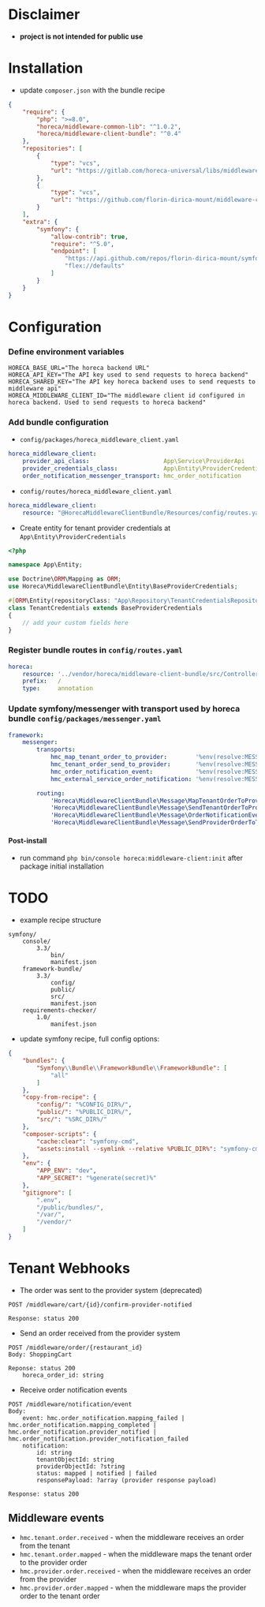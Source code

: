 # Disclaimer

- **project is not intended for public use**

# Installation

- update `composer.json` with the bundle recipe

```json
{
    "require": {
        "php": ">=8.0",
        "horeca/middleware-common-lib": "^1.0.2",
        "horeca/middleware-client-bundle": "^0.4"
    },
    "repositories": [
        {
            "type": "vcs",
            "url": "https://gitlab.com/horeca-universal/libs/middleware-common-lib.git"
        },
        {
            "type": "vcs",
            "url": "https://github.com/florin-dirica-mount/middleware-client-bundle.git"
        }
    ],
    "extra": {
        "symfony": {
            "allow-contrib": true,
            "require": "^5.0",
            "endpoint": [
                "https://api.github.com/repos/florin-dirica-mount/symfony-recipes/contents/index.json",
                "flex://defaults"
            ]
        }
    }
}
```

Configuration
=====

### Define environment variables

```dotenv
HORECA_BASE_URL="The horeca backend URL"
HORECA_API_KEY="The API key used to send requests to horeca backend"
HORECA_SHARED_KEY="The API key horeca backend uses to send requests to middleware api"
HORECA_MIDDLEWARE_CLIENT_ID="The middleware client id configured in horeca backend. Used to send requests to horeca backend"
```

### Add bundle configuration

- `config/packages/horeca_middleware_client.yaml`

```yaml
horeca_middleware_client:
    provider_api_class:                     App\Service\ProviderApi
    provider_credentials_class:             App\Entity\ProviderCredentials # this entity must extend Horeca\MiddlewareClientBundle\Entity\BaseProviderCredentials
    order_notification_messenger_transport: hmc_order_notification
```

- `config/routes/horeca_middleware_client.yaml`

```yaml
horeca_middleware_client:
    resource: "@HorecaMiddlewareClientBundle/Resources/config/routes.yaml"
```

- Create entity for tenant provider credentials at `App\Entity\ProviderCredentials`

```php
<?php

namespace App\Entity;

use Doctrine\ORM\Mapping as ORM;
use Horeca\MiddlewareClientBundle\Entity\BaseProviderCredentials;

#[ORM\Entity(repositoryClass: "App\Repository\TenantCredentialsRepository")]
class TenantCredentials extends BaseProviderCredentials
{
    // add your custom fields here
}
```

### Register bundle routes in `config/routes.yaml`

```yaml
horeca:
    resource: '../vendor/horeca/middleware-client-bundle/src/Controller/'
    prefix:   /
    type:     annotation
```

### Update symfony/messenger with transport used by horeca bundle `config/packages/messenger.yaml`

```yaml
framework:
    messenger:
        transports:
            hmc_map_tenant_order_to_provider:        '%env(resolve:MESSENGER_TRANSPORT_DSN)%?queue_name=hmc_map_tenant_order_to_provider'
            hmc_tenant_order_send_to_provider:       '%env(resolve:MESSENGER_TRANSPORT_DSN)%?queue_name=hmc_tenant_order_send_to_provider'
            hmc_order_notification_event:            '%env(resolve:MESSENGER_TRANSPORT_DSN)%?queue_name=hmc_order_notification_event'
            hmc_external_service_order_notification: '%env(resolve:MESSENGER_TRANSPORT_DSN)%?queue_name=hmc_external_service_order_notification'

        routing:
            'Horeca\MiddlewareClientBundle\Message\MapTenantOrderToProviderMessage':  hmc_map_tenant_order_to_provider
            'Horeca\MiddlewareClientBundle\Message\SendTenantOrderToProviderMessage': hmc_tenant_order_send_to_provider
            'Horeca\MiddlewareClientBundle\Message\OrderNotificationEventMessage':    hmc_tenant_order_notification_event
            'Horeca\MiddlewareClientBundle\Message\SendProviderOrderToTenantMessage': hmc_external_service_order_notification
```

#### Post-install

- run command `php bin/console horeca:middleware-client:init` after package initial installation

# TODO

- example recipe structure

```text
symfony/
    console/
        3.3/
            bin/
            manifest.json
    framework-bundle/
        3.3/
            config/
            public/
            src/
            manifest.json
    requirements-checker/
        1.0/
            manifest.json
```

- update symfony recipe, full config options:

```json
{
    "bundles": {
        "Symfony\\Bundle\\FrameworkBundle\\FrameworkBundle": [
            "all"
        ]
    },
    "copy-from-recipe": {
        "config/": "%CONFIG_DIR%/",
        "public/": "%PUBLIC_DIR%/",
        "src/": "%SRC_DIR%/"
    },
    "composer-scripts": {
        "cache:clear": "symfony-cmd",
        "assets:install --symlink --relative %PUBLIC_DIR%": "symfony-cmd"
    },
    "env": {
        "APP_ENV": "dev",
        "APP_SECRET": "%generate(secret)%"
    },
    "gitignore": [
        ".env",
        "/public/bundles/",
        "/var/",
        "/vendor/"
    ]
}
```

# Tenant Webhooks

- The order was sent to the provider system (deprecated)

```
POST /middleware/cart/{id}/confirm-provider-notified

Response: status 200
```

- Send an order received from the provider system

```
POST /middleware/order/{restaurant_id}
Body: ShoppingCart

Reponse: status 200
    horeca_order_id: string
```

- Receive order notification events

```
POST /middleware/notification/event
Body:
    event: hmc.order_notification.mapping_failed | hmc.order_notification.mapping_completed | hmc.order_notification.provider_notified | hmc.order_notification.provider_notification_failed
    notification:
        id: string 
        tenantObjectId: string
        providerObjectId: ?string
        status: mapped | notified | failed
        responsePayload: ?array (provider response payload)

Response: status 200
```

## Middleware events

- `hmc.tenant.order.received` - when the middleware receives an order from the tenant
- `hmc.tenant.order.mapped` - when the middleware maps the tenant order to the provider order
- `hmc.provider.order.received` - when the middleware receives an order from the provider
- `hmc.provider.order.mapped` - when the middleware maps the provider order to the tenant order